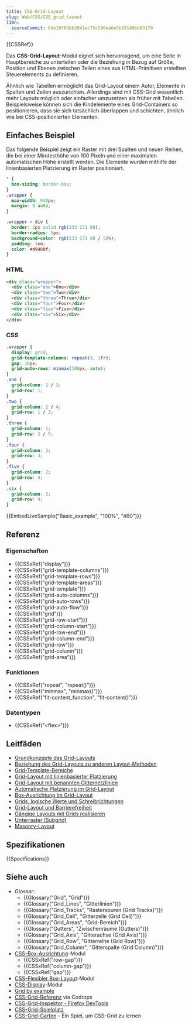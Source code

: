 ```yaml
---
title: CSS-Grid-Layout
slug: Web/CSS/CSS_grid_layout
l10n:
  sourceCommit: 6de19763bb3941ec75c596ea6e5b28148bb03179
---
```


{{CSSRef}}

Das **CSS-Grid-Layout**-Modul eignet sich hervorragend, um eine Seite in Hauptbereiche zu unterteilen oder die Beziehung in Bezug auf Größe, Position und Ebenen zwischen Teilen eines aus HTML-Primitiven erstellten Steuerelements zu definieren.

Ähnlich wie Tabellen ermöglicht das Grid-Layout einem Autor, Elemente in Spalten und Zeilen auszurichten. Allerdings sind mit CSS-Grid wesentlich mehr Layouts möglich oder einfacher umzusetzen als früher mit Tabellen. Beispielsweise können sich die Kindelemente eines Grid-Containers so positionieren, dass sie sich tatsächlich überlappen und schichten, ähnlich wie bei CSS-positionierten Elementen.

## Einfaches Beispiel

Das folgende Beispiel zeigt ein Raster mit drei Spalten und neuen Reihen, die bei einer Mindesthöhe von 100 Pixeln und einer maximalen automatischen Höhe erstellt werden. Die Elemente wurden mithilfe der linienbasierten Platzierung im Raster positioniert.

```css hidden
* {
  box-sizing: border-box;
}
.wrapper {
  max-width: 940px;
  margin: 0 auto;
}

.wrapper > div {
  border: 2px solid rgb(233 171 88);
  border-radius: 5px;
  background-color: rgb(233 171 88 / 50%);
  padding: 1em;
  color: #d9480f;
}
```

### HTML

```html
<div class="wrapper">
  <div class="one">One</div>
  <div class="two">Two</div>
  <div class="three">Three</div>
  <div class="four">Four</div>
  <div class="five">Five</div>
  <div class="six">Six</div>
</div>
```

### CSS

```css
.wrapper {
  display: grid;
  grid-template-columns: repeat(3, 1fr);
  gap: 10px;
  grid-auto-rows: minmax(100px, auto);
}
.one {
  grid-column: 1 / 3;
  grid-row: 1;
}
.two {
  grid-column: 2 / 4;
  grid-row: 1 / 3;
}
.three {
  grid-column: 1;
  grid-row: 2 / 5;
}
.four {
  grid-column: 3;
  grid-row: 3;
}
.five {
  grid-column: 2;
  grid-row: 4;
}
.six {
  grid-column: 3;
  grid-row: 4;
}
```

{{EmbedLiveSample("Basic_example", "100%", "460")}}

## Referenz

### Eigenschaften

- {{CSSxRef("display")}}
- {{CSSxRef("grid-template-columns")}}
- {{CSSxRef("grid-template-rows")}}
- {{CSSxRef("grid-template-areas")}}
- {{CSSxRef("grid-template")}}
- {{CSSxRef("grid-auto-columns")}}
- {{CSSxRef("grid-auto-rows")}}
- {{CSSxRef("grid-auto-flow")}}
- {{CSSxRef("grid")}}
- {{CSSxRef("grid-row-start")}}
- {{CSSxRef("grid-column-start")}}
- {{CSSxRef("grid-row-end")}}
- {{CSSxRef("grid-column-end")}}
- {{CSSxRef("grid-row")}}
- {{CSSxRef("grid-column")}}
- {{CSSxRef("grid-area")}}

### Funktionen

- {{CSSxRef("repeat", "repeat()")}}
- {{CSSxRef("minmax", "minmax()")}}
- {{CSSxRef("fit-content_function", "fit-content()")}}

### Datentypen

- {{CSSxRef("&lt;flex&gt;")}}

## Leitfäden

- [Grundkonzepte des Grid-Layouts](/de/docs/Web/CSS/CSS_grid_layout/Basic_concepts_of_grid_layout)
- [Beziehung des Grid-Layouts zu anderen Layout-Methoden](/de/docs/Web/CSS/CSS_grid_layout/Relationship_of_grid_layout_with_other_layout_methods)
- [Grid-Template-Bereiche](/de/docs/Web/CSS/CSS_grid_layout/Grid_template_areas)
- [Grid-Layout mit linienbasierter Platzierung](/de/docs/Web/CSS/CSS_grid_layout/Grid_layout_using_line-based_placement)
- [Grid-Layout mit benannten Gitternetzlinien](/de/docs/Web/CSS/CSS_grid_layout/Grid_layout_using_named_grid_lines)
- [Automatische Platzierung im Grid-Layout](/de/docs/Web/CSS/CSS_grid_layout/Auto-placement_in_grid_layout)
- [Box-Ausrichtung im Grid-Layout](/de/docs/Web/CSS/CSS_grid_layout/Box_alignment_in_grid_layout)
- [Grids, logische Werte und Schreibrichtungen](/de/docs/Web/CSS/CSS_grid_layout/Grids_logical_values_and_writing_modes)
- [Grid-Layout und Barrierefreiheit](/de/docs/Web/CSS/CSS_grid_layout/Grid_layout_and_accessibility)
- [Gängige Layouts mit Grids realisieren](/de/docs/Web/CSS/CSS_grid_layout/Realizing_common_layouts_using_grids)
- [Unterraster (Subgrid)](/de/docs/Web/CSS/CSS_grid_layout/Subgrid)
- [Masonry-Layout](/de/docs/Web/CSS/CSS_grid_layout/Masonry_layout)

## Spezifikationen

{{Specifications}}

## Siehe auch

- Glossar:
  - {{Glossary("Grid", "Grid")}}
  - {{Glossary("Grid_Lines", "Gitterlinien")}}
  - {{Glossary("Grid_Tracks", "Rasterspuren (Grid Tracks)")}}
  - {{Glossary("Grid_Cell", "Gitterzelle (Grid Cell)")}}
  - {{Glossary("Grid_Areas", "Grid-Bereich")}}
  - {{Glossary("Gutters", "Zwischenräume (Gutters)")}}
  - {{Glossary("Grid_Axis", "Gitterachse (Grid Axis)")}}
  - {{Glossary("Grid_Row", "Gitterreihe (Grid Row)")}}
  - {{Glossary("Grid_Column", "Gitterspalte (Grid Column)")}}
- [CSS-Box-Ausrichtung](/de/docs/Web/CSS/CSS_box_alignment)-Modul
  - {{CSSxRef("row-gap")}}
  - {{CSSxRef("column-gap")}}
  - {{CSSxRef("gap")}}
- [CSS-Flexibler Box-Layout](/de/docs/Web/CSS/CSS_flexible_box_layout)-Modul
- [CSS-Display](/de/docs/Web/CSS/CSS_display)-Modul
- [Grid by example](https://gridbyexample.com/)
- [CSS-Grid-Referenz](https://tympanus.net/codrops/css_reference/grid/) via Codrops
- [CSS-Grid-Inspektor - Firefox DevTools](https://firefox-source-docs.mozilla.org/devtools-user/page_inspector/how_to/examine_grid_layouts/index.html)
- [CSS-Grid-Spielplatz](https://mozilladevelopers.github.io/playground/css-grid/)
- [CSS-Grid-Garten](https://cssgridgarden.com/) - Ein Spiel, um CSS-Grid zu lernen

